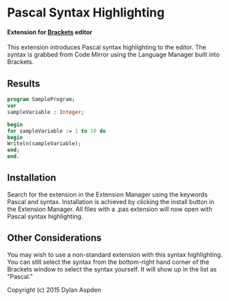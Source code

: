 # Pascal Syntax Highlighting
#### Extension for [Brackets](http://brackets.io) editor

This extension introduces Pascal syntax highlighting to the editor.  The syntax is grabbed from Code Mirror using the Language Manager built into Brackets.

## Results
```pascal
program SampleProgram;
var
sampleVariable : Integer;

begin
for sampleVariable := 1 to 10 do
begin
Writeln(sampleVariable);
end;
end.
```

## Installation
Search for the extension in the Extension Manager using the keywords Pascal and syntax.  Installation is achieved by clicking the install button in the Extension Manager.  All files with a .pas extension will now open with Pascal syntax highlighting.

## Other Considerations
You may wish to use a non-standard extension with this syntax highlighting.  You can still select the syntax from the bottom-right hand corner of the Brackets window to select the syntax yourself.  It will show up in the list as "Pascal."

Copyright (c) 2015 Dylan Aspden
